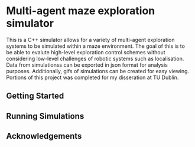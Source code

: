 # Multi-agent maze exploration simulator

This is a C++ simulator allows for a variety of multi-agent exploration systems to be simulated within a maze environment. The goal of this is to be able to evalute high-level exploration control schemes without considering low-level challenges of robotic systems such as localisation. Data from simulationss can be exported in json format for analysis purposes. Additionally, gifs of simulations can be created for easy viewing. Portions of this project was completed for my disseration at TU Dublin.

## Getting Started

## Running Simulations

## Acknowledgements
